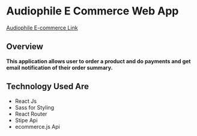 # Audiophile E Commerce Web App

[Audiophile E-commerce Link](https://audophile-ecommerce.web.app/)

## Overview

**This application allows user to order a product and do payments and get email notification of their order summary.**

## Technology Used Are

- React Js
- Sass for Styling
- React Router
- Stipe Api
- ecommerce.js Api
